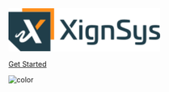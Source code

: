 <!-- _coverpage.md -->


<img src="_media/xignsys.png" style="width: 300px">

[Get Started](/de/README.md)

![color](#f0f0f0)
